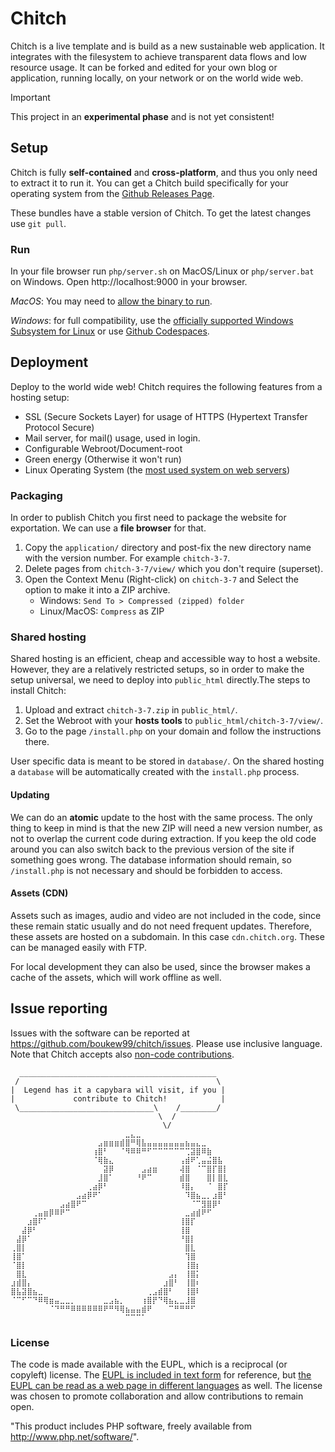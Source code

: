 # Chitch
Chitch is a live template and is build as a new sustainable web application. It integrates with the filesystem to achieve transparent data flows and low resource usage. It can be forked and edited for your own blog or application, running locally, on your network or on the world wide web.

> [!IMPORTANT]
> This project in an **experimental phase** and is not yet consistent!

## Setup
Chitch is fully **self-contained** and **cross-platform**, and thus you only need to extract it to run it. You can get a Chitch build specifically for your operating system from the [Github Releases Page](https://github.com/boukew99/chitch/releases).

These bundles have a stable version of Chitch. To get the latest changes use `git pull`.

### Run
In your file browser run `php/server.sh` on MacOS/Linux or `php/server.bat` on Windows. Open http://localhost:9000 in your browser.

*MacOS*:
You may need to [allow the binary to run](https://support.apple.com/guide/mac-help/open-a-mac-app-from-an-unknown-developer-mh40616/mac).

*Windows*:
for full compatibility, use the [officially supported Windows Subsystem for Linux](https://learn.microsoft.com/en-us/windows/wsl/about) or use [Github Codespaces](https://docs.github.com/en/codespaces/developing-in-a-codespace/creating-a-codespace-for-a-repository).


## Deployment
Deploy to the world wide web! Chitch requires the following features from a hosting setup:

- SSL (Secure Sockets Layer) for usage of HTTPS (Hypertext Transfer Protocol Secure)
- Mail server, for mail() usage, used in login.
- Configurable Webroot/Document-root
- Green energy (Otherwise it won't run)
- Linux Operating System (the [most used system on web servers](https://w3techs.com/technologies/overview/operating_system))


### Packaging
In order to publish Chitch you first need to package the website for exportation. We can use a **file browser** for that.

1. Copy the `application/` directory and post-fix the new directory name with the version number. For example `chitch-3-7`.
2. Delete pages from `chitch-3-7/view/` which you don't require (superset).
3. Open the Context Menu (Right-click) on `chitch-3-7` and Select the option to make it into a ZIP archive.
    - Windows: `Send To > Compressed (zipped) folder`
    - Linux/MacOS: `Compress` as ZIP

### Shared hosting
Shared hosting is an efficient, cheap and accessible way to host a website. However, they are a relatively restricted setups, so in order to make the setup universal, we need to deploy into `public_html` directly.The steps to install Chitch:

1. Upload and extract `chitch-3-7.zip` in `public_html/`.
2. Set the Webroot with your **hosts tools** to `public_html/chitch-3-7/view/`.
3. Go to the page `/install.php` on your domain and follow the instructions there.

User specific data is meant to be stored in `database/`. On the shared hosting a `database` will be automatically created with the `install.php` process.

#### Updating

We can do an **atomic** update to the host with the same process. The only thing to keep in mind is that the new ZIP will need a new version number, as not to overlap the current code during extraction. If you keep the old code around you can also switch back to the previous version of the site if something goes wrong. The database information should remain, so `/install.php` is not necessary and should be forbidden to access.

#### Assets (CDN)
Assets such as images, audio and video are not included in the code, since these remain static usually and do not need frequent updates. Therefore, these assets are hosted on a subdomain. In this case `cdn.chitch.org`. These can be managed easily with FTP.

For local development they can also be used, since the browser makes a cache of the assets, which will work offline as well.

## Issue reporting
Issues with the software can be reported at https://github.com/boukew99/chitch/issues. Please use inclusive language. Note that Chitch accepts also [non-code contributions](https://github.com/readme/featured/open-source-non-code-contributions).


```
  ____________________________________________
 /                                            \
|  Legend has it a capybara will visit, if you |
|             contribute to Chitch!            |
 \______________________________\    /________/
                                 \  /
                                  \/
⠀⠀⠀⠀⠀⠀⠀⠀⠀⠀⠀⠀⠀⠀⠀⠀⠀⠀⠀⠀⠀⣀⣄⣀⠀⠀⠀⠀⠀⠀⠀⠀⠀⠀⠀⠀⠀⠀⠀⠀
⠀⠀⠀⠀⠀⠀⠀⠀⠀⠀⠀⠀⠀⠀⠀⠀⣠⣶⣶⣶⣾⣿⠛⢿⣧⣤⣤⣤⣤⣤⣤⣤⣦⣤⣄⣀⠀⠀⠀⠀
⠀⠀⠀⠀⠀⠀⠀⠀⠀⠀⠀⠀⠀⠀⠀⢰⣿⠃⠀⠀⠈⠻⠿⠿⠛⠋⠉⠉⠉⠉⠉⠉⢉⣽⣿⠿⣷⠀⠀⠀
⠀⠀⠀⠀⠀⠀⠀⠀⠀⠀⠀⠀⠀⠀⠀⠈⢿⣷⣄⠀⠀⠀⠀⠀⠀⠀⠀⠀⠀⠀⠀⢠⣾⠟⢁⣤⣬⣿⣧⠀
⠀⠀⠀⠀⠀⠀⠀⠀⠀⠀⠀⠀⠀⠀⠀⠀⠀⣽⡿⠀⠀⠀⠀⠀⣠⣴⣶⠀⠀⠀⠀⢼⣿⠀⠈⠉⣿⡏⣿⡇
⠀⠀⠀⠀⠀⠀⠀⠀⠀⠀⠀⠀⠀⠀⠀⠀⣸⣿⠁⠀⠀⠀⠀⠘⠟⠉⠀⠀⠀⠀⠀⣾⣿⠀⠀⠀⣿⡇⣿⣇
⠀⠀⠀⠀⠀⠀⠀⠀⠀⠀⠀⠀⠀⠀⢀⣴⡿⠃⠀⠀⠀⠀⠀⠀⠀⠀⠀⠀⠀⠀⠀⠸⣿⡄⠀⠀⠈⠀⣿⡏
⠀⠀⠀⠀⠀⠀⠀⠀⠀⠀⠀⠀⣠⣴⡿⠟⠁⠀⠀⠀⠀⠀⠀⠀⠀⠀⠀⠀⠀⠀⠀⠀⠹⣿⣦⣀⡀⣰⣿⠃
⠀⠀⠀⠀⠀⠀⠀⠀⠀⣠⣴⣿⠟⠉⠀⠀⠀⠀⠀⠀⠀⠀⠀⠀⠀⠀⠀⠀⠀⠀⠀⠀⠀⠈⠉⣻⣿⡿⠃⠀
⠀⠀⠀⠀⢀⣤⣶⡿⠿⠟⠉⠀⠀⠀⠀⠀⠀⠀⠀⠀⠀⠀⠀⠀⠀⠀⠀⠀⠀⠀⠀⠀⣀⣴⣾⠟⠋⠀⠀⠀
⠀⠀⠀⣰⣿⠏⠁⠀⠀⠀⠀⠀⠀⠀⠀⠀⠀⠀⠀⠀⠀⠀⠀⠀⠀⠀⠀⠀⠀⠀⠀⢸⣿⡏⠀⠀⠀⠀⠀⠀
⠀⠀⣼⡿⠃⠀⠀⠀⠀⠀⠀⠀⠀⠀⠀⠀⠀⠀⠀⠀⠀⠀⠀⠀⠀⠀⠀⠀⠀⠀⠀⢸⣿⠀⠀⠀⠀⠀⠀⠀
⠀⣼⡿⠁⠀⠀⠀⠀⠀⠀⠀⠀⠀⠀⠀⠀⠀⠀⠀⠀⠀⠀⠀⠀⠀⠀⠀⠀⠀⠀⠀⠘⣿⡇⠀⠀⠀⠀⠀⠀
⢀⣿⡇⠀⠀⠀⠀⠀⠀⠀⠀⠀⠀⠀⠀⠀⠀⠀⠀⠀⠀⠀⠀⠀⠀⠀⠀⠀⠀⠀⠀⠀⣿⣇⠀⠀⠀⠀⠀⠀
⢸⣿⠁⠀⠀⠀⠀⠀⠀⠀⠀⠀⠀⠀⠀⠀⠀⠀⠀⠀⠀⠀⠀⠀⠀⠀⠀⠀⠀⠀⠀⠀⢹⣿⠀⠀⠀⠀⠀⠀
⠈⣿⡇⠀⠀⠀⠀⠀⠀⠀⠀⠀⠀⠀⠀⠀⠀⠀⠀⠀⠀⠀⠀⠀⠀⠀⠀⠀⠀⠀⠀⠀⢸⣿⡆⠀⠀⠀⠀⠀
⠀⣿⣇⠀⠀⠀⠀⠀⠀⠀⠀⠀⠀⠀⠀⠀⠀⠀⠀⠀⠀⠀⠀⠀⠀⠀⠀⠀⠀⣠⡄⠀⢸⣿⡅⠀⠀⠀⠀⠀
⣰⣾⣿⡄⠀⠀⠀⠀⠀⠀⠀⠀⠀⠀⠀⠀⠀⠀⠀⠀⠀⠀⠀⠀⠀⠀⠀⠀⣰⣿⠃⠀⢸⣿⠆⠀⠀⠀⠀⠀
⣿⣧⣽⣿⣦⣀⠀⠀⠀⠀⠀⠀⠀⠀⠀⠀⠀⠀⠀⠀⠀⠀⠀⠀⠀⢀⣠⣾⣿⠃⠀⠀⢸⣿⠇⠀⠀⠀⠀⠀
⠈⠉⠋⠉⠙⠿⢿⣶⣤⣀⣀⡀⠀⠀⠀⠀⠀⣀⣠⣦⡀⠀⠀⠀⢰⣿⡟⠙⢿⣦⣄⣀⣸⣿⠀⠀⠀⠀⠀⠀
⠀⠀⠀⠀⠀⠀⠀⠈⠙⠛⠛⠿⠿⠿⠿⠿⠿⠟⠛⠻⢿⣦⣤⣤⣾⠟⠀⠀⠀⠉⠛⠛⠛⠋⠀⠀⠀⠀⠀⠀
⠀⠀⠀⠀⠀⠀⠀⠀⠀⠀⠀⠀⠀⠀⠀⠀⠀⠀⠀⠀⠀⠉⠉⠉⠁⠀⠀⠀⠀⠀⠀⠀⠀⠀⠀⠀⠀⠀⠀⠀⠀⠀⠀⠀⠀⠀⠀⠀⠀⠀⠀⠀
```

### License
The code is made available with the EUPL, which is a reciprocal (or copyleft) license. The [EUPL is included in text form](license.txt) for reference, but [the EUPL can be read as a web page in different languages](https://eupl.eu/1.2/en/) as well. The license was chosen to promote collaboration and allow contributions to remain open.

 "This product includes PHP software, freely available from
     <http://www.php.net/software/>".
